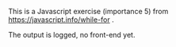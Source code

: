 This is a Javascript exercise (importance 5) from https://javascript.info/while-for . 

The output is logged, no front-end yet.